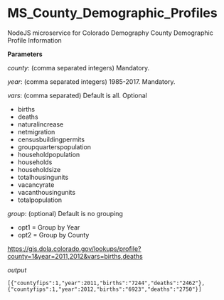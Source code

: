 # MS_County_Demographic_Profiles
NodeJS microservice for Colorado Demography County Demographic Profile Information


**Parameters**

*county*: (comma separated integers)  Mandatory.

*year*: (comma separated integers)  1985-2017. Mandatory.

*vars*: (comma separated)   Default is all.  Optional

  - births
  - deaths
  - naturalincrease
  - netmigration
  - censusbuildingpermits
  - groupquarterspopulation
  - householdpopulation
  - households
  - householdsize
  - totalhousingunits
  - vacancyrate
  - vacanthousingunits
  - totalpopulation

*group*: (optional)   Default is no grouping

  - opt1 = Group by Year
  - opt2 = Group by County
  

  
https://gis.dola.colorado.gov/lookups/profile?county=1&year=2011,2012&vars=births,deaths

*output*
```
[{"countyfips":1,"year":2011,"births":"7244","deaths":"2462"},
{"countyfips":1,"year":2012,"births":"6923","deaths":"2750"}]
```
